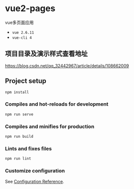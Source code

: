 # vue2-pages

vue多页面应用

- `vue 2.6.11`
- `vue-cli 4`

## 项目目录及演示样式查看地址

 [https://blog.csdn.net/qq_32442967/article/details/108662009 ](https://blog.csdn.net/qq_32442967/article/details/108662009 )

## Project setup

```
npm install
```

### Compiles and hot-reloads for development
```
npm run serve
```

### Compiles and minifies for production
```
npm run build
```

### Lints and fixes files
```
npm run lint
```

### Customize configuration
See [Configuration Reference](https://cli.vuejs.org/config/).
